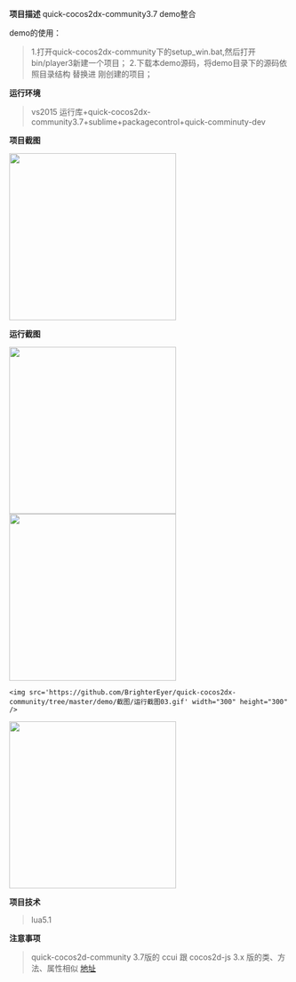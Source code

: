 **项目描述**
quick-cocos2dx-community3.7 demo整合

demo的使用：

> 1.打开quick-cocos2dx-community下的setup_win.bat,然后打开bin/player3新建一个项目；
> 2.下载本demo源码，将demo目录下的源码依照目录结构 替换进 刚创建的项目；

**运行环境**

> vs2015 运行库+quick-cocos2dx-community3.7+sublime+packagecontrol+quick-comminuty-dev

**项目截图**

<img src='https://github.com/BrighterEyer/quick-cocos2dx-community/tree/master/demo/截图/项目截图.png' width="300" height="300" />

**运行截图**

<img src='https://github.com/BrighterEyer/quick-cocos2dx-community/tree/master/demo/截图/运行截图01.png' width="300" height="300" />

<img src='https://github.com/BrighterEyer/quick-cocos2dx-community/tree/master/demo/截图/运行截图02.gif' width="300" height="300" />

```
<img src='https://github.com/BrighterEyer/quick-cocos2dx-community/tree/master/demo/截图/运行截图03.gif' width="300" height="300" />
```

<img src='https://github.com/BrighterEyer/quick-cocos2dx-community/tree/master/demo/截图/运行截图04.gif' width="300" height="300" />

**项目技术**

> lua5.1

**注意事项**

> quick-cocos2d-community 3.7版的 ccui 跟 cocos2d-js 3.x 版的类、方法、属性相似
> [地址](http://docs.cocos2d-x.org/api-ref/js/v3x/)